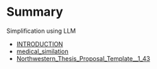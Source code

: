 # Summary
Simplification using LLM

- [INTRODUCTION](./README.md)
- [medical_similation](./mediacal_summilation.md)
- [Northwestern_Thesis_Proposal_Template__1_43](./Northwestern_Thesis_Proposal_Template__1_43.md)
